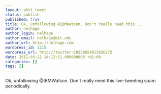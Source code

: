 ```yaml
---
layout: aktt_tweet
status: publish
published: true
title: Ok, unfollowing @IBMWatson. Don't really need this...
author: nelhage
author_login: nelhage
author_email: nelhage@mit.edu
author_url: http://nelhage.com
wordpress_id: 1215
wordpress_url: http://twitter-50258654015926272
date: 2011-03-22 14:12:51.000000000 +01:00
categories: []
tags: []
---
```

Ok, unfollowing @IBMWatson. Don't really need this live-tweeting spam periodically.
